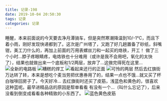 ```yaml
---
title: 记录-198
date: 2019-10-04 20:50:30
tags: 记录
categories: 记录
---
```

睡醒，本来前面说的今天要去净月潭骑车，但是突然寒潮降温到10/-1℃，而且下着小雨，刚好发现快递都到了。这次是广州塔了，又跑了好几趟置备了砂纸，斜嘴钳，美工刀什么的，再加上前面的万用表螺丝刀和一起买的烙铁，开工！
做了三个小时...脖子疼眼睛疼，电烙铁也十分难用（或许是我不会用吧，氧化的太快了），结果也就做出来一个底板和1/2两层，放弃了…这做完得死在这里...
![全新的电路板](/img/记录198-1.jpg)
![糟糕的焊工](/img/记录198-2.jpg)
![看起来还行的正面](/img/记录198-3.jpg)
![可怜的两层](/img/记录198-4.jpg)
然后去红旗街万达转了转，本来是想吃个麦当劳把优惠券用了的，结果一点也不饿...就又买了杯白咖啡回房子了。今天好冷…
去红旗街时还买了皮筋，浅蓝色和黄色的，很喜欢这种蓝呢。最早进精品店的原因是帮单看看
有没有一个...（叫什么忘记了），后来没看到倒变成看看各种精致的小东西了。
![蓝色黄色皮筋](/img/记录198-5.jpg)